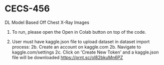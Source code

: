 # CECS-456
 DL Model Based Off Chest X-Ray Images
1. To run, please open the Open in Colab button on top of the code. 

2. User must have kaggle.json file to upload dataset in dataset import process: 
   2b. Create an account on kaggle.com
   2b. Navigate to kaggle.com/settings
   2c. Click on 'Create New Token' and a kaggle.json file will be downloaded
   https://prnt.sc/ol82bkuMn6PZ

